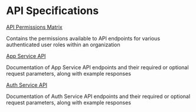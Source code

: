 # API Specifications

[API Permissions Matrix](https://docs.google.com/spreadsheets/d/1uxJS7yhSoCU59BUlaCyxaJR-DshWZ8Gmoj7eavCDbWo/edit?usp=sharing)

Contains the permissions available to API endpoints for various authenticated user roles within an organization

[App Service API](http://openfido-dev-app-alb-654410805.us-east-1.elb.amazonaws.com/apidocs/)

Documentation of App Service API endpoints and their required or optional request parameters, along with example responses

[Auth Service API](http://openfido-dev-auth-alb-433407301.us-east-1.elb.amazonaws.com/apidocs/)

Documentation of Auth Service API endpoints and their required or optional request parameters, along with example responses
